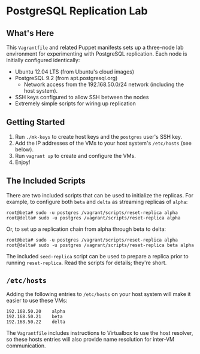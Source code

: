 # PostgreSQL Replication Lab

## What's Here

This `Vagrantfile` and related Puppet manifests sets up a three-node lab
environment for experimenting with PostgreSQL replication. Each node is
initially configured identically:

* Ubuntu 12.04 LTS (from Ubuntu's cloud images)
* PostgreSQL 9.2 (from apt.postgresql.org)
    * Network access from the 192.168.50.0/24 network (including the host
      system).
* SSH keys configured to allow SSH between the nodes
* Extremely simple scripts for wiring up replication

## Getting Started

1. Run `./mk-keys` to create host keys and the `postgres` user's SSH key.
2. Add the IP addresses of the VMs to your host system's `/etc/hosts` (see
   below).
3. Run `vagrant up` to create and configure the VMs.
4. Enjoy!

## The Included Scripts

There are two included scripts that can be used to initialize the replicas.
For example, to configure both `beta` and `delta` as streaming replicas of
`alpha`:

    root@beta# sudo -u postgres /vagrant/scripts/reset-replica alpha
    root@delta# sudo -u postgres /vagrant/scripts/reset-replica alpha

Or, to set up a replication chain from alpha through beta to delta:

    root@beta# sudo -u postgres /vagrant/scripts/reset-replica alpha
    root@delta# sudo -u postgres /vagrant/scripts/reset-replica beta alpha

The included `seed-replica` script can be used to prepare a replica prior to
running `reset-replica`. Read the scripts for details; they're short.

## `/etc/hosts`

Adding the following entries to `/etc/hosts` on your host system will make it
easier to use these VMs:

    192.168.50.20    alpha
    192.168.50.21    beta
    192.168.50.22    delta

The `Vagrantfile` includes instructions to Virtualbox to use the host
resolver, so these hosts entries will also provide name resolution for
inter-VM communication.
